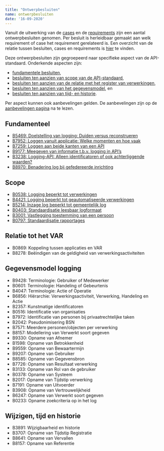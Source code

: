 ```yaml
---
title: "Ontwerpbesluiten"
name: ontwerpbesluiten
date: '16-09-2020'
---
```


Vanuit de uitwerking van de [cases](./ontwerpcases.md) en de [requirements](./requirements.md) zijn een aantal ontwerpbesluiten genomen. Per besluit is herleidbaar gemaakt aan welk requirement of case het requirement gerelateerd is. Een overzicht van de relatie tussen besluiten, cases en requirements is [hier](../../archief/work_in_progress.md) te vinden.

Deze ontwerpbesluiten zijn gegroepeerd naar specifieke aspect van de API-standaard. Onderkende aspecten zijn:
- [fundamentele besluiten](./ontwerpbesluiten.md#fundamenteel), 
- [besluiten ten aanzien van scope van de API-standaard](./ontwerpbesluiten.md#scope), 
- [besluiten ten aanzien van de relatie met het register van verwerkingen](./ontwerpbesluiten.md#relatie-tot-het-VAR), 
- [besluiten ten aanzien van het gegevensmodel](./ontwerpbesluiten.md#gegevensmodel-logging), en
- [besluiten ten aanzien van tijd- en historie](./ontwerpbesluiten.md#wijzigen-tijd-en-historie).

Per aspect kunnen ook aanbevelingen gelden. De aanbevelingen zijn op de [aanbevelingen pagina](./aanbevelingen.md) na te lezen.

## Fundamenteel
- [B5469: Doelstelling van logging: Duiden versus reconstrueren](./artefacten/5469.md)
- [B7952: Loggen vanuit applicatie: Welke momenten en hoe vaak](./artefacten/7952.md)
- [B7259: Loggen aan beide kanten van een API](./artefacten/7259.md)
- [B9177: Meegeven van informatie t.b.v. logging in API’s](./artefacten/9177.md)
- [B3238: Logging-API: Alleen identificatoren of ook achterliggende waarden?](./artefacten/3238.md)
- [B8970: Benadering log bij gefedereerde inrichting](./artefacten/8970.md)

## Scope
- [B0538: Logging beperkt tot verwerkingen](./artefacten/0538.md)
- [B4421: Logging beperkt tot geautomatiseerde verwerkingen](./artefacten/4421.md)
- [B5214: Inzage log beperkt tot gemeentelijk log](./artefacten/5214.md)
- [B0403: Standaardisatie leesbaar logformaat](./artefacten/0403.md)
- [B3001: Vastlegging toestemming van een persoon](./artefacten/3001.md)
- [B0797: Standaardisatie rapportages](./artefacten/0797.md)

## Relatie tot het VAR
- B0869: Koppeling tussen applicaties en VAR
- B8278: Beëindigen van de geldigheid van verwerkingsactiviteiten

## Gegevensmodel logging
- B9428: Terminologie: Gebruiker of Medewerker
- B0601: Terminologie: Handeling of Gebeurtenis
- B4047: Terminologie: Actie of Operatie
- B6856: Hiërarchie: Verwerkingsactiviteit, Verwerking, Handeling en Actie
- B2357: Kunstmatige identificatoren
- B0516: Identificatie van organisaties
- B7972: Identificatie van personen bij privaatrechtelijke taken
- B2042: Pseudonimisering BSN
- B7571: Meerdere personen/objecten per verwerking
- B8157: Modellering van Verwerkt soort gegeven
- B9330: Opname van Afnemer
- B1598: Opname van Betrokkenheid
- B9559: Opname van Bewaartermijn
- B9207: Opname van Gebruiker
- B8585: Opname van Gegevensbron
- B7726: Opname van Resultaat verwerking
- B3133: Opname van Rol van de gebruiker
- B0378: Opname van Systeem
- B2017: Opname van Tijdstip verwerking
- B7191: Opname van Uitvoerder
- B3908: Opname van Vertrouwelijkheid
- B6247: Opname van Verwerkt soort gegeven
- B0233: Opname zoekcriteria op in het log

## Wijzigen, tijd en historie
- B3891: Wijzigbaarheid en historie
- B3707: Opname van Tijdstip Registratie
- B8641: Opname van Vervallen
- B8157: Opname van Referentie

